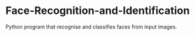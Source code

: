 # Face-Recognition-and-Identification
Python program that recognise and classifies faces from input images. 
